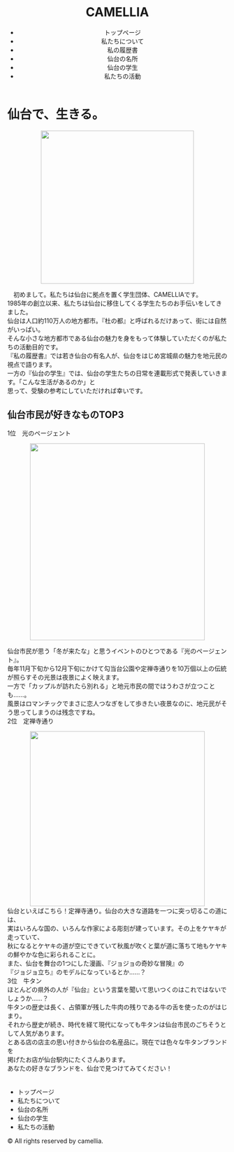 <!DOCTYPE html>
<html>
<head>
  <meta charset="UTF-8">
  <link rel="stylesheet" href="camellia-style.css">
  <link href="https://fonts.google.com/specimen/Noto+Serif+JP?subset=japanese">
  <title>CAMELLIA</title>
</head>
<body>
<!-- header -->
  <header>
    <div>
  	<h1 class="headline">
      <a>CAMELLIA</a>
    </h1>
    <ul class="nav-list">
      <li class="nav-list-item">トップページ</li>
      <li class="nav-list-item">私たちについて</li>
      <li class="nav-list-item">私の履歴書</li>
      <li class="nav-list-item">仙台の名所</li>
      <li class="nav-list-item">仙台の学生</li>
      <li class="nav-list-item">私たちの活動</li>
    </ul>
  </header>

  <h1>仙台で、生きる。</h1>
  <div align="center"><img src="photo_20170823164516.jpg" width="350" height="350"></div>
  <p>
　初めまして。私たちは仙台に拠点を置く学生団体、CAMELLIAです。<br>
1985年の創立以来、私たちは仙台に移住してくる学生たちのお手伝いをしてきました。<br>
仙台は人口約110万人の地方都市。『杜の都』と呼ばれるだけあって、街には自然がいっぱい。<br>
そんな小さな地方都市である仙台の魅力を身をもって体験していただくのが私たちの活動目的です。<br>
『私の履歴書』では若き仙台の有名人が、仙台をはじめ宮城県の魅力を地元民の視点で語ります。<br>
一方の『仙台の学生』では、仙台の学生たちの日常を連載形式で発表していきます。「こんな生活があるのか」と<br>思って、受験の参考にしていただければ幸いです。<br>
</p>
<h2>仙台市民が好きなものTOP3</h2>
<p>

  1位　光のページェント<br>

  <div align="center"><img src="photo_20171221212326.jpg" width="400" height="450"></div>


  仙台市民が思う「冬が来たな」と思うイベントのひとつである『光のページェント』。<br>毎年11月下旬から12月下旬にかけて勾当台公園や定禅寺通りを10万個以上の伝統が照らすその光景は夜景によく映えます。<br>
  一方で「カップルが訪れたら別れる」と地元市民の間ではうわさが立つことも……。<br>風景はロマンチックでまさに恋人つなぎをして歩きたい夜景なのに、地元民がそう思ってしまうのは残念ですね。<br>
  2位　定禅寺通り<br>

  <div align="center"><img src="photo_20170823162730.jpg"width="400" height="400"></div>
  仙台といえばこちら！定禅寺通り。仙台の大きな道路を一つに突っ切るこの道には、<br>実はいろんな国の、いろんな作家による彫刻が建っています。その上をケヤキが走っていて、<br>
  秋になるとケヤキの道が空にできていて秋風が吹くと葉が道に落ちて地もケヤキの鮮やかな色に彩られることに。<br>また、仙台を舞台の1つにした漫画、『ジョジョの奇妙な冒険』の<br>『ジョジョ立ち』のモデルになっているとか……？<br>
  3位　牛タン
  <div align="center>"<img src="photo_20171012141243.JPG" width="400" height="400"></div>
  ほとんどの県外の人が『仙台』という言葉を聞いて思いつくのはこれではないでしょうか……？<br>牛タンの歴史は長く、占領軍が残した牛肉の残りである牛の舌を使ったのがはじまり。<br>
  それから歴史が続き、時代を経て現代になっても牛タンは仙台市民のごちそうとして人気があります。<br>とある店の店主の思い付きから仙台の名産品に。現在では色々な牛タンブランドを<br>掲げたお店が仙台駅内にたくさんあります。<br>
  あなたの好きなブランドを、仙台で見つけてみてください！<br>
</div>


  <footer>
　　<ul class="footer-menu">
     <li>トップページ</li>
     <li>私たちについて</li>
     <li>仙台の名所</li>
     <li>仙台の学生</li>
     <li>私たちの活動</li>
    </ul>
    <p>© All rights reserved by camellia.</p>
  </footer>
</div>
</body>
</html>
